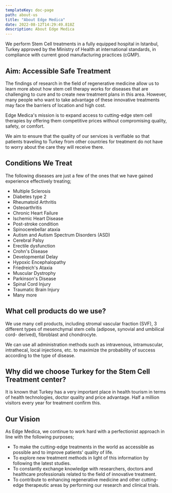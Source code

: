 ```yaml
---
templateKey: doc-page
path: about-us
title: "About Edge Medica"
date: 2022-08-12T14:29:49.818Z
description: About Edge Medica
---
```



We perform Stem Cell treatments in a fully equipped hospital in Istanbul, Turkey approved by the Ministry of Health at international standards, in compliance with current good manufacturing practices (cGMP).

## **Aim: Accessible Safe Treatment**

The findings of research in the field of regenerative medicine allow us to learn more about how stem cell therapy works for diseases that are challenging to cure and to create new treatment plans in this area. However, many people who want to take advantage of these innovative treatments may face the barriers of location and high cost.

Edge Medica's mission is to expand access to cutting-edge stem cell therapies by offering them competitive prices without compromising quality, safety, or comfort. 

We aim to ensure that the quality of our services is verifiable so that patients traveling to Turkey from other countries for treatment do not have to worry about the care they will receive there.

## **Conditions We Treat**

The following diseases are just a few of the ones that we have gained experience effectively treating;
* Multiple Sclerosis
* Diabetes type 2
* Rheumatoid Arthritis
* Osteoarthritis
* Chronic Heart Failure
* Ischemic Heart Disease
* Post-stroke condition
* Spinocerebellar ataxia
* Autism and Autism Spectrum Disorders (ASD)
* Cerebral Palsy
* Erectile dysfunction
* Crohn's Disease
* Developmental Delay
* Hypoxic Encephalopathy
* Friedreich's Ataxia
* Muscular Dystrophy
* Parkinson's Disease
* Spinal Cord Injury
* Traumatic Brain Injury
* Many more

## **What cell products do we use?**

We use many cell products, including stromal vascular fraction (SVF), 3 different types of mesenchymal stem cells (adipose, synovial and umbilical cord- derived), fibroblast and chondrocyte.

We can use all administration methods such as intravenous, intramuscular, intrathecal, local injections, etc. to maximize the probability of success according to the type of disease.

## **Why did we choose Turkey for the Stem Cell Treatment center?**

It is known that Turkey has a very important place in health tourism in terms of health technologies, doctor quality and price advantage. Half a million visitors every year for treatment confirm this.

## **Our Vision**

As Edge Medica, we continue to work hard with a perfectionist approach in line with the following purposes;
* To make the cutting-edge treatments in the world as accessible as possible and to improve patients' quality of life.
* To explore new treatment methods in light of this information by following the latest studies.
* To constantly exchange knowledge with researchers, doctors and healthcare professionals related to the field of innovative treatment.
* To contribute to enhancing regenerative medicine and other cutting-edge therapeutic areas by performing our research and clinical trials.
